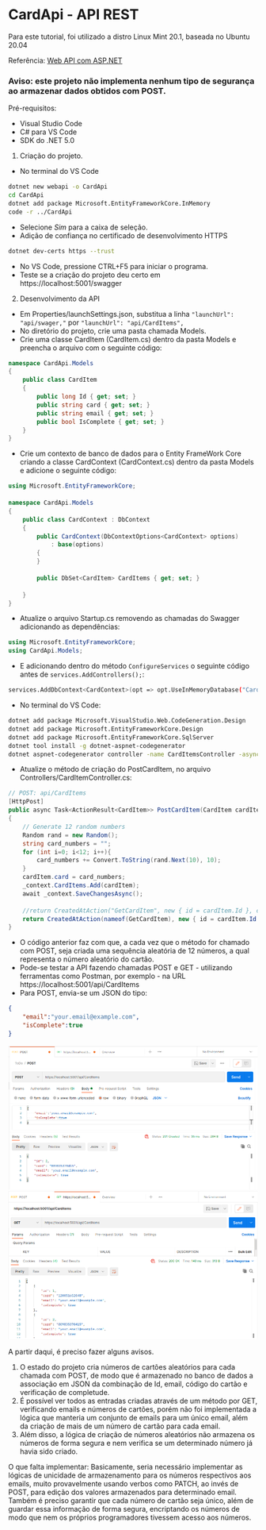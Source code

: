 # CardApi - API REST

Para este tutorial, foi utilizado a distro Linux Mint 20.1, baseada no Ubuntu 20.04

Referência: [Web API com ASP.NET](https://docs.microsoft.com/pt-br/aspnet/core/tutorials/first-web-api?view=aspnetcore-5.0&tabs=visual-studio)
### Aviso: este projeto não implementa nenhum tipo de segurança ao armazenar dados obtidos com POST.

Pré-requisitos:
 - Visual Studio Code
 - C# para VS Code
 - SDK do .NET 5.0

1. Criação do projeto.
 - No terminal do VS Code
```bash
dotnet new webapi -o CardApi
cd CardApi
dotnet add package Microsoft.EntityFrameworkCore.InMemory
code -r ../CardApi
```
 - Selecione *Sim* para a caixa de seleção.
 - Adição de confiança no certificado de desenvolvimento HTTPS
```bash
dotnet dev-certs https --trust
```
 - No VS Code, pressione CTRL+F5 para iniciar o programa.
 - Teste se a criação do projeto deu certo em https://localhost:5001/swagger

2. Desenvolvimento da API
 - Em Properties/launchSettings.json, substitua a linha `"launchUrl": "api/swager,"` por `"launchUrl": "api/CardItems",`
 - No diretório do projeto, crie uma pasta chamada Models.
 - Crie uma classe CardItem (CardItem.cs) dentro da pasta Models e preencha o arquivo com o seguinte código:
```C#
namespace CardApi.Models
{
    public class CardItem
    {
        public long Id { get; set; }
        public string card { get; set; }
        public string email { get; set; }
        public bool IsComplete { get; set; }
    }
}
```
 - Crie um contexto de banco de dados para o Entity FrameWork Core criando a classe CardContext (CardContext.cs) dentro da pasta Models e adicione o seguinte código:
```C#
using Microsoft.EntityFrameworkCore;

namespace CardApi.Models
{
    public class CardContext : DbContext
    {
        public CardContext(DbContextOptions<CardContext> options)
            : base(options)
        {
        }

        public DbSet<CardItem> CardItems { get; set; }

    }
}
```
 - Atualize o arquivo Startup.cs removendo as chamadas do Swagger adicionando as dependências:
```C#
using Microsoft.EntityFrameworkCore;
using CardApi.Models;
```
 - E adicionando dentro do método `ConfigureServices` o seguinte código antes de `services.AddControllers();`:
```bash
services.AddDbContext<CardContext>(opt => opt.UseInMemoryDatabase("CardList"));
```
 - No terminal do VS Code:
```bash
dotnet add package Microsoft.VisualStudio.Web.CodeGeneration.Design
dotnet add package Microsoft.EntityFrameworkCore.Design
dotnet add package Microsoft.EntityFrameworkCore.SqlServer
dotnet tool install -g dotnet-aspnet-codegenerator
dotnet aspnet-codegenerator controller -name CardItemsController -async -api -m CardItem -dc CardContext -outDir Controllers
```
 - Atualize o método de criação do PostCardItem, no arquivo Controllers/CardItemController.cs:
```C#
// POST: api/CardItems
[HttpPost]
public async Task<ActionResult<CardItem>> PostCardItem(CardItem cardItem)
{
    // Generate 12 random numbers
    Random rand = new Random();
    string card_numbers = "";
    for (int i=0; i<12; i++){
        card_numbers += Convert.ToString(rand.Next(10), 10);
    }
    cardItem.card = card_numbers;
    _context.CardItems.Add(cardItem);
    await _context.SaveChangesAsync();

    //return CreatedAtAction("GetCardItem", new { id = cardItem.Id }, cardItem);
    return CreatedAtAction(nameof(GetCardItem), new { id = cardItem.Id }, cardItem);
}
```
 - O código anterior faz com que, a cada vez que o método for chamado com POST, seja criada uma sequência aleatória de 12 números, a qual representa o número aleatório do cartão.
 - Pode-se testar a API fazendo chamadas POST e GET - utilizando ferramentas como Postman, por exemplo - na URL https://localhost:5001/api/CardItems
 - Para POST, envia-se um JSON do tipo:
```JSON
{
    "email":"your.email@example.com",
    "isComplete":true
}
```
![POST](../post.png)
![GET](../get.png)

A partir daqui, é preciso fazer alguns avisos.
 1. O estado do projeto cria números de cartões aleatórios para cada chamada com POST, de modo que é armazenado no banco de dados a associação em JSON da combinação de Id, email, código do cartão e verificação de completude.
 2. É possível ver todos as entradas criadas através de um método por GET, verificando emails e números de cartões, porém não foi implementada a lógica que manteria um conjunto de emails para um único email, além da criação de mais de um número de cartão para cada email.
 3. Além disso, a lógica de criação de números aleatórios não armazena os números de forma segura e nem verifica se um determinado número já havia sido criado.

O que falta implementar:
Basicamente, seria necessário implementar as lógicas de unicidade de armazenamento para os números respectivos aos emails, muito provavelmente usando verbos como PATCH, ao invés de POST, para edição dos valores armazenados para determinado email.
Também é preciso garantir que cada número de cartão seja único, além de guardar essa informação de forma segura, encriptando os números de modo que nem os próprios programadores tivessem acesso aos números.
